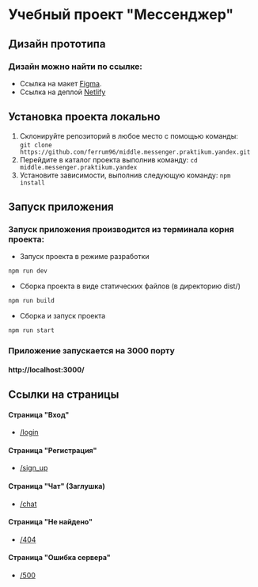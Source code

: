 # Учебный проект "Мессенджер"

## Дизайн прототипа
### Дизайн можно найти по ссылке:
- Ссылка на макет [Figma](https://www.figma.com/proto/PCWoIjBK1zEjnN4nkOJDx1/Messenger?page-id=0%3A1&type=design&node-id=1-797&viewport=60%2C176%2C0.19&t=lwHAE0Wwu2VjJ1O9-1&scaling=min-zoom&starting-point-node-id=1%3A797&mode=design).
- Ссылка на деплой [Netlify](https://eclectic-haupia-dd3faf.netlify.app/)

## Установка проекта локально
1.  Склонируйте репозиторий в любое место с помощью команды:    
    `git clone https://github.com/ferrum96/middle.messenger.praktikum.yandex.git`
2.  Перейдите в каталог проекта выполнив команду:
    `cd middle.messenger.praktikum.yandex`
3.  Установите зависимости, выполнив следующую команду:
    `npm install`

## Запуск приложения
### Запуск приложения производится из терминала корня проекта:

- Запуск проекта в режиме разработки
```bash
npm run dev
```

- Cборка проекта в виде статических файлов (в директорию dist/)
```bash
npm run build
```

- Cборка и запуск проекта
```bash
npm run start
```

### Приложение запускается на 3000 порту 
#### http://localhost:3000/

## Ссылки на страницы

#### Страница "Вход"
- [/login](http://localhost:3000/login)
#### Страница "Регистрация"
- [/sign_up](http://localhost:3000/sign_up)
#### Страница "Чат" (Заглушка)
- [/chat](http://localhost:3000/chat)
#### Страница "Не найдено"
- [/404](http://localhost:3000/404)
#### Страница "Ошибка сервера"
- [/500](http://localhost:3000/500)